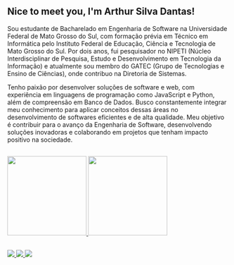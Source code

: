  ## Nice to meet you, I'm Arthur Silva Dantas!

Sou estudante de Bacharelado em Engenharia de Software na Universidade Federal de Mato Grosso do Sul, com formação prévia em Técnico em Informática pelo Instituto Federal de Educação, Ciência e Tecnologia de Mato Grosso do Sul. Por dois anos, fui pesquisador no NIPETI (Núcleo Interdisciplinar de Pesquisa, Estudo e Desenvolvimento em Tecnologia da Informação) e atualmente sou membro do GATEC (Grupo de Tecnologias e Ensino de Ciências), onde contribuo na Diretoria de Sistemas.

Tenho paixão por desenvolver soluções de software e web, com experiência em linguagens de programação como JavaScript e Python, além de compreensão em Banco de Dados. Busco constantemente integrar meu conhecimento para aplicar conceitos dessas áreas no desenvolvimento de softwares eficientes e de alta qualidade. Meu objetivo é contribuir para o avanço da Engenharia de Software, desenvolvendo soluções inovadoras e colaborando em projetos que tenham impacto positivo na sociedade.


##

<div>
  <a href="https://github.com/Arthur-SD15">
  <img height="180em" src="https://github-readme-stats.vercel.app/api?username=Arthur-SD15&show_icons=true&theme=algolia"/>
  <img height="180em" src="https://github-readme-stats.vercel.app/api/top-langs/?username=Arthur-SD15&layout=compact&theme=algolia"/>
</div>                                                                                                                           
 
##
 
<div>
   <a href="https://www.linkedin.com/in/arthur-SD15">
    <img src="https://img.shields.io/badge/-LinkedIn-%230077B5?style=for-the-badge&amp;logo=linkedin&amp;logoColor=white" style="max-width: 100%;">
   </a>
   <a href="https://www.instagram.com/_arthursilva7/">
    <img src="https://img.shields.io/badge/-Instagram-%23E4405F?style=for-the-badge&logo=instagram&logoColor=white" style="max-width: 100%;">
   </a>
   <a href="mailto:contato.arthursilvadantas13@gmail.com">
    <img src="https://img.shields.io/badge/-Gmail-red?style=for-the-badge&amp;logo=gmail&amp;logoColor=white" style="max-width: 100%;">
   </a>
</div>
